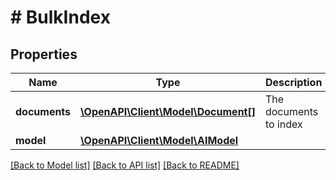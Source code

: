 # # BulkIndex

## Properties

Name | Type | Description | Notes
------------ | ------------- | ------------- | -------------
**documents** | [**\OpenAPI\Client\Model\Document[]**](Document.md) | The documents to index |
**model** | [**\OpenAPI\Client\Model\AIModel**](AIModel.md) |  | [optional]

[[Back to Model list]](../../README.md#models) [[Back to API list]](../../README.md#endpoints) [[Back to README]](../../README.md)
